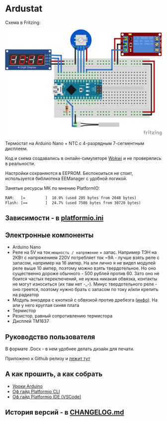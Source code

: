# Ardustat

Схема в Fritzing:

![Fritzing](./readme_assets/fritzing.png)

Термостат на Arduino Nano + NTC с 4-разрядным 7-сегментным дисплеем.

Код и схема создавались в онлайн-симуляторе [Wokwi](https://wokwi.com/) и не проверялись в реальности.

Настройки сохраняются в EEPROM. Беспокоиться не стоит, используется библиотека EEManager с удобной логикой.

Занятые ресурсы МК по мнению PlatformIO:

```
RAM:   [=         ]  10.0% (used 205 bytes from 2048 bytes)
Flash: [==        ]  24.7% (used 7586 bytes from 30720 bytes)
```

## Зависимости - в [platformio.ini](./platformio.ini)

## Электронные компоненты

- Arduino Nano
- Реле на 5V на ток `мощность / напряжение` + запас. Например ТЭН на 2КВт с напряжением 220V потребляет ток ~9A - лучше взять реле с запасом, например на 16 ампер. На али лично я не видел модулей реле выше 10 ампер, поэтому можно взять твердотельное. Но оно существенно дороже обычного - 500 рублей против 60. Зато оно не боится частых переключений, не нужна никакая обвязка, контакты не могут износиться (их там нет -_-). Минус твердотельного реле - оно греется, поэтому нужно брать с запасом по току и/или крепить на радиатор
- Модуль энкодера с кнопкой с обвязкой против дребезга ([инфо](https://github.com/GyverLibs/EncButton#%D1%80%D0%B5%D0%BA%D0%BE%D0%BC%D0%B5%D0%BD%D0%B4%D0%B0%D1%86%D0%B8%D0%B8)). На али у него круглая синяя плата
- Термистор
- Резистор, равный сопротивлению термистора
- Дисплей TM1637

## Руководство пользователя

В формате .Docx - в нем удобнее делать дизайн для печати.

Приложено к Github релизу и [лежит тут](./USER_MANUAL.docx)

## А как прошить, а как собрать

- [Уроки Arduino](https://alexgyver.ru/arduino-first/)
- [Оф гайд Platformio CLI](https://docs.platformio.org/en/latest/core/quickstart.html)
- [Оф гайд Platformio IDE (VSCode)](https://docs.platformio.org/en/latest/integration/ide/vscode.html)

## История версий - в [CHANGELOG.md](./CHANGELOG.md)
